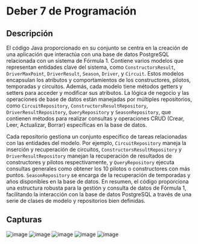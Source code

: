 # Deber 7 de Programación

## Descripción 
El código Java proporcionado en su conjunto se centra en la creación de una aplicación que interactúa con una base de datos PostgreSQL relacionada con un sistema de Fórmula 1. Contiene varios modelos que representan entidades clave del sistema, como `ConstructorsResult`, `DriverMaxPoint`, `DriverResult`, `Season`, `Driver`, y `Circuit`. Estos modelos encapsulan los atributos y comportamientos de los constructores, pilotos, temporadas y circuitos. Además, cada modelo tiene métodos getters y setters para acceder y modificar sus atributos. La lógica de negocio y las operaciones de base de datos están manejadas por múltiples repositorios, como `CircuitRepository`, `ConstructorsResultRepository`, `DriverResultRepository`, `QueryRepository` y `SeasonRepository`, que contienen métodos para realizar consultas y operaciones CRUD (Crear, Leer, Actualizar, Borrar) específicas en la base de datos.

Cada repositorio gestiona un conjunto específico de tareas relacionadas con las entidades del modelo. Por ejemplo, `CircuitRepository` maneja la inserción y recuperación de circuitos, `ConstructorsResultRepository` y `DriverResultRepository` manejan la recuperación de resultados de constructores y pilotos respectivamente, y `QueryRepository` ejecuta consultas generales como obtener los 10 pilotos o constructores con más puntos. `SeasonRepository` se encarga de la recuperación de temporadas y años disponibles en la base de datos. En resumen, el código proporciona una estructura robusta para la gestión y consulta de datos de Fórmula 1, facilitando la interacción con la base de datos PostgreSQL a través de una serie de clases de modelo y repositorios bien definidas.

## Capturas
![image](https://github.com/user-attachments/assets/09c9eb63-4ca1-41fa-b0db-eb3ecfa3e097)
![image](https://github.com/user-attachments/assets/94485caa-846e-41ac-be7b-de700fa0ea7c)
![image](https://github.com/user-attachments/assets/ffa5c3c6-0e2f-4784-9b75-f105ab1ca6e3)
![image](https://github.com/user-attachments/assets/3fc645a8-102f-4de0-8403-3e421656ec1c)
![image](https://github.com/user-attachments/assets/0e111c40-21dd-4676-b58a-810c6dcc3d7d)





